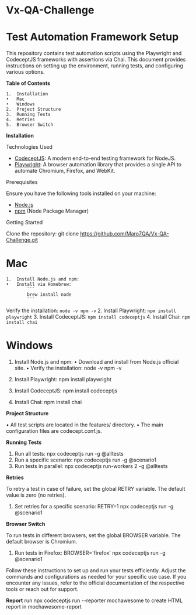# Vx-QA-Challenge

# Test Automation Framework Setup

This repository contains test automation scripts using the Playwright and CodeceptJS frameworks with assertions via Chai. This document provides instructions on setting up the environment, running tests, and configuring various options.

**Table of Contents**

	1.	Installation
	•	Mac
	•	Windows
	2.	Project Structure
	3.	Running Tests
	4.	Retries
	5.	Browser Switch

**Installation**

Technologies Used

- [CodeceptJS](https://codecept.io/): A modern end-to-end testing framework for NodeJS.
- [Playwright](https://playwright.dev/): A browser automation library that provides a single API to automate Chromium, Firefox, and WebKit.

Prerequisites

Ensure you have the following tools installed on your machine:

- [Node.js](https://nodejs.org/)
- [npm](https://www.npmjs.com/) (Node Package Manager)

Getting Started

Clone the repository: git clone https://github.com/Maro7QA/Vx-QA-Challenge.git

# Mac

    1.  Install Node.js and npm:
    •	Install via Homebrew:
            ```
            brew install node
            ```

Verify the installation:
            ```
            node -v
            npm -v
            ```
    2.	Install Playwright:
            ```npm install playwright```
    3.	Install CodeceptJS:
            ```npm install codeceptjs```
    4.	Install Chai:
            ```npm install chai```

# Windows

1.	Install Node.js and npm:
	•	Download and install from Node.js official site.
	•	Verify the installation:
        node -v
        npm -v

2.	Install Playwright:
        npm install playwright

3.	Install CodeceptJS:
        npm install codeceptjs

4.	Install Chai:
        npm install chai


**Project Structure**

•	All test scripts are located in the features/ directory.
•	The main configuration files are codecept.conf.js.

**Running Tests**

1.	Run all tests:
    npx codeceptjs run -g @alltests
2.	Run a specific scenario:
    npx codeceptjs run -g @scenario1
3. Run tests in parallel:
    npx codeceptjs run-workers 2 -g @alltests

**Retries**

To retry a test in case of failure, set the global RETRY variable. The default value is zero (no retries).

1.	Set retries for a specific scenario:
    RETRY=1 npx codeceptjs run -g @scenario1

**Browser Switch**

To run tests in different browsers, set the global BROWSER variable. The default browser is Chromium.

1.	Run tests in Firefox:
    BROWSER='firefox' npx codeceptjs run -g @scenario1

Follow these instructions to set up and run your tests efficiently. Adjust the commands and configurations as needed for your specific use case. If you encounter any issues, refer to the official documentation of the respective tools or reach out for support.

**Report**
run npx codeceptjs run --reporter mochawesome  to create HTML report in mochawesome-report
